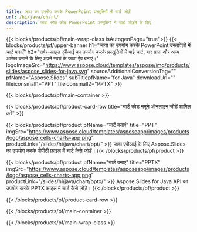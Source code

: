 ```yaml
---
title: जावा का उपयोग करके PowerPoint प्रस्तुतियों में चार्ट जोड़ें
url: /hi/java/chart/
description: जावा स्रोत कोड PowerPoint प्रस्तुतियों में चार्ट जोड़ने के लिए
---
```


{{< blocks/products/pf/main-wrap-class isAutogenPage="true">}}
{{< blocks/products/pf/upper-banner h1="जावा का उपयोग करके PowerPoint दस्तावेज़ों में चार्ट बनाएँ" h2="सर्वर-साइड एपीआई का उपयोग करके प्रस्तुतियों में पाई चार्ट, बार ग्राफ़ और अन्य आरेख बनाने के लिए अपने स्वयं के जावा ऐप बनाएं।" logoImageSrc="https://www.aspose.cloud/templates/aspose/img/products/slides/aspose_slides-for-java.svg" sourceAdditionalConversionTag="" pfName="Aspose.Slides" subTitlepfName="for Java" downloadUrl="" fileiconsmall1="PPT" fileiconsmall2="PPTX" >}}

{{< blocks/products/pf/main-container >}}

{{< blocks/products/pf/product-card-row title="चार्ट कोड नमूने ऑनलाइन जोड़ें शामिल करें" >}}

{{< blocks/products/pf/product pfName="चार्ट बनाएं" title="PPT" imgSrc="https://www.aspose.cloud/templates/asposeapp/images/products/logo/aspose_cells-charts-app.png" productLink="/slides/hi/java/chart/ppt/" >}}
जावा एपीआई के लिए Aspose.Slides का उपयोग करके पीपीटी फ़ाइल में चार्ट कैसे जोड़ें।
{{< /blocks/products/pf/product >}}

{{< blocks/products/pf/product pfName="चार्ट बनाएं" title="PPTX" imgSrc="https://www.aspose.cloud/templates/asposeapp/images/products/logo/aspose_cells-charts-app.png" productLink="/slides/hi/java/chart/pptx/" >}}
Aspose.Slides for Java API का उपयोग करके PPTX फ़ाइल में चार्ट कैसे जोड़ें।
{{< /blocks/products/pf/product >}}



{{< /blocks/products/pf/product-card-row >}}

{{< /blocks/products/pf/main-container >}}
    
{{< /blocks/products/pf/main-wrap-class >}}